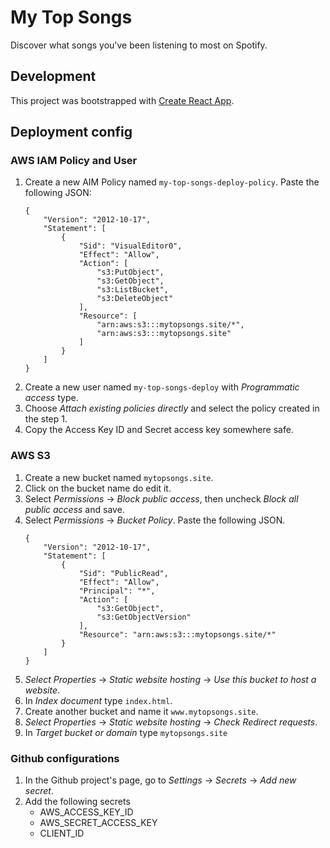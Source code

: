 # My Top Songs

Discover what songs you've been listening to most on Spotify.

## Development

This project was bootstrapped with [Create React App](https://github.com/facebook/create-react-app).

## Deployment config

### AWS IAM Policy and User

1. Create a new AIM Policy named `my-top-songs-deploy-policy`. Paste the following JSON:
    ```
    {
        "Version": "2012-10-17",
        "Statement": [
            {
                "Sid": "VisualEditor0",
                "Effect": "Allow",
                "Action": [
                    "s3:PutObject",
                    "s3:GetObject",
                    "s3:ListBucket",
                    "s3:DeleteObject"
                ],
                "Resource": [
                    "arn:aws:s3:::mytopsongs.site/*",
                    "arn:aws:s3:::mytopsongs.site"
                ]
            }
        ]
    }
    ```
1. Create a new user named `my-top-songs-deploy` with *Programmatic access* type.
1. Choose *Attach existing policies directly* and select the policy created in the step 1.
1. Copy the Access Key ID and Secret access key somewhere safe.

### AWS S3

1. Create a new bucket named `mytopsongs.site`.
1. Click on the bucket name do edit it.
1. Select *Permissions* → *Block public access*, then uncheck *Block all public access* and save.
1. Select *Permissions* → *Bucket Policy*. Paste the following JSON.
    ```
    {
        "Version": "2012-10-17",
        "Statement": [
            {
                "Sid": "PublicRead",
                "Effect": "Allow",
                "Principal": "*",
                "Action": [
                    "s3:GetObject",
                    "s3:GetObjectVersion"
                ],
                "Resource": "arn:aws:s3:::mytopsongs.site/*"
            }
        ]
    }
    ```
1. *Select Properties* → *Static website hosting* → *Use this bucket to host a website*.
1. In *Index document* type `index.html`.
1. Create another bucket and name it `www.mytopsongs.site`.
1. *Select Properties* → *Static website hosting* → *Check Redirect requests*.
1. In *Target bucket or domain* type `mytopsongs.site`

### Github configurations

1. In the Github project's page, go to *Settings* → *Secrets* → *Add new secret*.
1. Add the following secrets
    - AWS_ACCESS_KEY_ID
    - AWS_SECRET_ACCESS_KEY
    - CLIENT_ID
